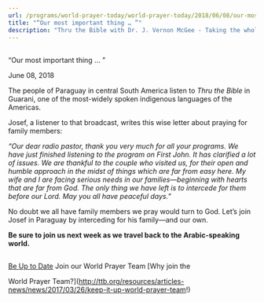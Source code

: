 ```yaml
---
url: /programs/world-prayer-today/world-prayer-today/2018/06/08/our-most-important-thing
title: "“Our most important thing … ”"
description: "Thru the Bible with Dr. J. Vernon McGee - Taking the whole Word to the whole world"
---
```







## 
 “Our most important thing … ”


June 08, 2018




The people of Paraguay in central South America listen to *Thru the Bible* in Guarani, one of the most-widely spoken indigenous languages of the Americas. 


Josef, a listener to that broadcast, writes this wise letter about praying for family members: 


*“Our dear radio pastor, thank you very much for all your programs. We have just finished listening to the program on First John. It has clarified a lot of issues. We are thankful to the couple who visited us, for their open and humble approach in the midst of things which are far from easy here. My wife and I are facing serious needs in our families—beginning with hearts that are far from God. The only thing we have left is to intercede for them before our Lord. May you all have peaceful days.”*


No doubt we all have family members we pray would turn to God. Let’s join Josef in Paraguay by interceding for his family—and our own. 


**Be sure to join us next week as we travel back to the Arabic-speaking world.** 







## 




[Be Up to Date](http://feeds.feedburner.com/WorldPrayerToday "World Prayer Today RSS Feed")
Join our World Prayer Team
[Why join the  

World Prayer Team?](http://ttb.org/resources/articles-news/news/2017/03/26/keep-it-up-world-prayer-team!)




